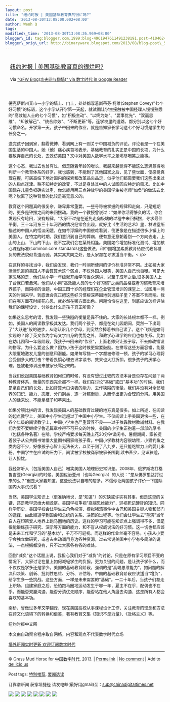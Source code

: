 ```yaml
--- 
layout: post 
title: "纽约时报 | 美国基础教育真的很烂吗?" 
date: '2013-08-30T13:08:00.002+08:00' 
author: Wenh Q
tags:
modified\_time: '2013-08-30T13:08:26.969+08:00' 
blogger\_id: tag:blogger.com,1999:blog-4961947611491238191.post-4104624720101054690
blogger\_orig\_url: http://binaryware.blogspot.com/2013/08/blog-post\_5181.html
---
```

<div style="margin: 10px; padding: 5px;">

<div style="font-size: 18px;">

[纽约时报 |
美国基础教育真的很烂吗?](http://feedproxy.google.com/~r/chinagfwblog/~3/utPU83o3Kmk/)

</div>

<div style="font-size: 13px;">

Via ["GFW Blog(功夫网与翻墙)" via 数字时代 in Google
Reader](https://www.blogger.com/blogger.g?blogID=4961947611491238191&pli=1)

</div>

</div>

<div style="font-size: 13px; padding: 15px 0 10px 10px;">

德克萨斯州某市一小学的墙上、门上，处处都写着斯蒂芬·柯维(Stephen
Covey)"七个好习惯"的标语，这个小学从开学第一天起，就试图让学生接触被中国经理人慢慢熟悉的"高效能人士的七个习惯"，如"积极主动"、"以终为始"、"要事优先"、"双赢思维"、"知彼解己"、"统合综效"、"不断更新"等。连学校里的道路，都分别以这七个好习惯命名。开学第一天，孩子带回来的作业，就是告知家长学习这七个好习惯是学生的任务之一。

送完孩子回到家，翻看微博，看到网上有一则关于中国减负的评论。评论者是一个在美国生活的中国人。她（他）痛心疾首地表示，基础教育的扎实正是中国的长项，为什么要放弃自己的长处，去效仿美国？文中对美国人数学水平之差竭尽嘲笑之能事。

这个心态，我过去也曾有过，但是随着年龄的增长，我越来越觉得不能这么志满意得地判断一个教育体系的好歹。我也感到，不能到了其他国家之后，见了些世面，便感觉真理在握，可居高临下地对国内的探索和改革品头品足，似乎他们都需要我们这些出来过的人指点迷津。殊不知特定的改变，不过是身处其中的人试图回应特定的需求。比如中国现在儿童负担确实过重，你怎能用两三点钟放学的美国学生被老师"加负"的做法去比呢？脱离了这种背景的比较是毫无意义的。

教育这个问题真的很复杂，谦卑非常重要。一些号称被掌握的规律和走向，只是短期的，更多是钟摆之间的来回摆动。我的一个教授曾说过："如果你活得够久的话，你会发现只有轮回，没有规律。"大家不过是在避免走向极端的过程中来回摇摆，寻求最佳平衡。三十年河东三十年河西的情况经常会出现。就好比《生活的艺术》里，林语堂所描述的中国人的恬淡闲适，在如今浮躁的中国很难看到，倒更像是在描述很多小镇上的美国人。在特定的时期，我们意识到自己的弊病，便有意无意朝着别一个方向去走，上山的上山，下山的下山，说不定我们会在某处相逢。美国如今增加标准化测试、增加核心课程标准(common
core
standards)这些做法，和中国增加素质教育给应试教育减负的做法貌似背道而驰，其实其共同之处，是大家都在寻求适当平衡。&lt;
/p&gt;

在这样的寻找当中，我们会发现，我们一时间所使用的评价标准非常不同。比如被大家津津乐道的美国人不会算算术这个弱点，不仅外国人嘲笑，美国人自己也自嘲。可是大家忽略的是，他们从小学一年级就开始学习当众演讲，以至于成年之后,很多美国人上了台就口若悬河。他们从小用"高效能人员的七个好习惯"之类的品格或者习惯教育来培养孩子，而同样的话题，中国三四十岁的经理们在企业管理培训的课堂上，试图用一两天的时间来学。到底谁会真正把这些好习惯根深蒂固地刻进脑子里？答案不言而喻。我们在哪方面花时间花心思，就必然在哪方面出色。问题恰恰在这里，到底应该怎样评估我们的课程设计，分辨出什么是孩子真正所需？

如果这么思考的话，我发现一些狭隘的衡量是靠不住的。大家的长处根本都不一样。例如，美国人的阅读教学极其发达。我们两个孩子，都是在幼儿园期间，突然一下出现了"大跃进"般的进步，从刚认识几个字母，到突然会捧着书自己读了。这个飞跃是如何实现的？除了英文作为字母文字自身的优势之外，和教学心理学的应用也有关系。比如在幼儿园和一年级阶段，我孩子带回来的"作业"，上面老师只让孩子写，不去修改错误的拼写。为什么要这么做？因为小孩子这时候更需要鼓励。在拼写这些方面容错，能最大限度地激发儿童的创意和潜能。如果每写错一个字都被修理一顿，孩子的学习心理将会受到多大的打击？带着畏惧心理去识字读书，效果也大打折扣。很多孩子的厌学心理，是被老师训出来被家长骂出来的。

当我们说起美国基础教育如何烂的时候，有没有想过比较的方法本身是否存在问题？两种教育体系，衡量的东西完全都不一样。我们在讨论"基础"或曰"基本功"的时候，我们是拿自己们的长处，比如背算术口诀表的能力，去作狭隘的衡量。我们并没有对全部培养的知识、能力、态度，分门别类，逐一对照衡量，从而作出更为合理的分辨。用美国人的话来说，不能拿桔子和苹果比。

如果分项比拼的话，我发现美国人的基础教育过硬的地方真是很多。如上所述，在阅读的起点教学上，美国中小学生远超过了中国中小学生。不仅阅读上手美国更快一些，在各个年级的阅读教学上，中国小学生也严重营养不良——过于依靠教材教辅材料。在我们为要不要继续学鲁迅篇章吵得不可开交的时候，美国的小学生正抱着一部部的厚书（包括各种名著）在啃。学校严格要求每天晚上花20分钟读闲书，暑假期间，家长提着袋子从公共图书馆借大量图书回家给孩子看。中国小学教材内容很幼稚，小猫钓鱼之类内容不少，好像孩子心智上无法长大，以至于到了八九岁，还只能吃智力上的婴儿米粉。中国学生在应试的压力下，阅读被学校被商家被家长围剿,读书甚少，见识狭隘，让人担忧。

我经常听人（包括美国人自己）嘲笑美国人地理历史常识差。2008年，俄罗斯攻打格鲁吉亚(Georgia)的时候，美国佐治亚州（也叫Georgia）的人说："是从佛罗里达打过来的么？"但是大家要知道，这些说法以自嘲的居多。不信你让两国孩子评价一下国际国内大事试试看？

当然，美国学生知识上（更准确地说，是"知道"）的欠缺或许实有其事。但是这里的关键，还是教学思维大相迳庭。美国学校重视"高端思维能力"，轻视死记硬背的知识。同样学历史，美国学校会让学生去角色扮演，模拟猪湾事件中古巴和美国关键人物和部门的选择，由此顺道学到国会和总统的关系、决策的过程等。他们会让学生去"重演"当年白人在印第安人地界上跑马圈地的历史。这样的学习可能在知识点上强调得不多，但是很能锻炼孩子研究、演示等方面的能力，和不盲从权威说法的好习惯。这一切也都应该是未来工作和学习的"基本功"，千万不可轻视。而这样的作业丝毫不容易。小孩从小要学会独立做研究，或者去主动调用身边各种资源，过去常说美国中小学有多简单的说法，一点根据都没有，只不过大家各有各的难处。

回到"减负"这个话题上说，我担心我们对于"减负"的讨论，只是在原有学习项目不变的情况下，大家讨论在量上如何减轻学生的负担。更为关键的问题，是让孩子学什么，而不仅仅是学多还是学少。美国的基础教育阶段，强调的是"高端思维能力"，如问题的解决和决策、创新、批判性思维、分析、评估等，中国的基础教育阶段应该适当"增负"，给学生多一些挑战。这些方面，一样是未来需要的"基础"。一二十年后，当孩子们都走上职场、组建家庭之后，恐怕跑马圈地运动发生于哪一年，雇主不在乎，配偶也不在乎。而能否双赢沟通，能否分清优先顺序，能否站在他人角度去沟通，这是所有人都会喜欢的基本功。

南桥，曾做过多年文学翻译，现在美国高校从事课程设计工作，关注教育的理念和方法在跨文化语境下的转换和借鉴，著有教育文集《知识不是力量》、《及格主义》等。

纽约时报中文网

本文由自动聚合程序取自网络，内容和观点不代表数字时代立场

[墙外新闻实时更新 欢迎订阅数字时代](http://eepurl.com/mstlf)










------------------------------------------------------------------------

© Grass Mud Horse for
[中国数字时代](http://chinadigitaltimes.net/chinese), 2013. |
[Permalink](http://chinadigitaltimes.net/chinese/2013/08/%E7%BA%BD%E7%BA%A6%E6%97%B6%E6%8A%A5-%E7%BE%8E%E5%9B%BD%E5%9F%BA%E7%A1%80%E6%95%99%E8%82%B2%E7%9C%9F%E7%9A%84%E5%BE%88%E7%83%82%E5%90%97/)
| [No
comment](http://chinadigitaltimes.net/chinese/2013/08/%E7%BA%BD%E7%BA%A6%E6%97%B6%E6%8A%A5-%E7%BE%8E%E5%9B%BD%E5%9F%BA%E7%A1%80%E6%95%99%E8%82%B2%E7%9C%9F%E7%9A%84%E5%BE%88%E7%83%82%E5%90%97/#comments)
| Add to
[del.icio.us](http://del.icio.us/post?url=http://chinadigitaltimes.net/chinese/2013/08/%E7%BA%BD%E7%BA%A6%E6%97%B6%E6%8A%A5-%E7%BE%8E%E5%9B%BD%E5%9F%BA%E7%A1%80%E6%95%99%E8%82%B2%E7%9C%9F%E7%9A%84%E5%BE%88%E7%83%82%E5%90%97/&title=%E7%BA%BD%E7%BA%A6%E6%97%B6%E6%8A%A5%20%7C%20%E7%BE%8E%E5%9B%BD%E5%9F%BA%E7%A1%80%E6%95%99%E8%82%B2%E7%9C%9F%E7%9A%84%E5%BE%88%E7%83%82%E5%90%97?)

Post tags:
[特别推荐](http://chinadigitaltimes.net/chinese/tag/%E7%89%B9%E5%88%AB%E6%8E%A8%E8%8D%90/?category=10466),
[要闻选读](http://chinadigitaltimes.net/chinese/tag/%E8%A6%81%E9%97%BB%E9%80%89%E8%AF%BB/?category=10466)

订靠谱新闻 获穿墙捷径
请发电邮(最好用gmail)至：sub@chinadigitaltimes.net

<div>

[![](http://feeds.feedburner.com/~ff/chinagfwblog?d=yIl2AUoC8zA)](http://feeds.feedburner.com/~ff/chinagfwblog?a=utPU83o3Kmk:jkYas8legUw:yIl2AUoC8zA)
[![](http://feeds.feedburner.com/~ff/chinagfwblog?i=utPU83o3Kmk:jkYas8legUw:-BTjWOF_DHI)](http://feeds.feedburner.com/~ff/chinagfwblog?a=utPU83o3Kmk:jkYas8legUw:-BTjWOF_DHI)
[![](http://feeds.feedburner.com/~ff/chinagfwblog?i=utPU83o3Kmk:jkYas8legUw:F7zBnMyn0Lo)](http://feeds.feedburner.com/~ff/chinagfwblog?a=utPU83o3Kmk:jkYas8legUw:F7zBnMyn0Lo)
[![](http://feeds.feedburner.com/~ff/chinagfwblog?i=utPU83o3Kmk:jkYas8legUw:V_sGLiPBpWU)](http://feeds.feedburner.com/~ff/chinagfwblog?a=utPU83o3Kmk:jkYas8legUw:V_sGLiPBpWU)
[![](http://feeds.feedburner.com/~ff/chinagfwblog?d=qj6IDK7rITs)](http://feeds.feedburner.com/~ff/chinagfwblog?a=utPU83o3Kmk:jkYas8legUw:qj6IDK7rITs)
[![](http://feeds.feedburner.com/~ff/chinagfwblog?d=l6gmwiTKsz0)](http://feeds.f%20%20%20eedburner.com/~ff/chinagfwblog?a=utPU83o3Kmk:jkYas8legUw:l6gmwiTKsz0)
[![](http://feeds.feedburner.com/~ff/chinagfwblog?i=utPU83o3Kmk:jkYas8legUw:gIN9vFwOqvQ)](http://feeds.feedburner.com/~ff/chinagfwblog?a=utPU83o3Kmk:jkYas8legUw:gIN9vFwOqvQ)
[![](http://feeds.feedburner.com/~ff/chinagfwblog?d=TzevzKxY174)](http://feeds.feedburner.com/~ff/chinagfwblog?a=utPU83o3Kmk:jkYas8legUw:TzevzKxY174)

</div>

</div>
